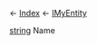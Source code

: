 ← [Index](Api-Index) ← [IMyEntity](VRage.Game.ModAPI.Ingame.IMyEntity)

[string](System.String) Name